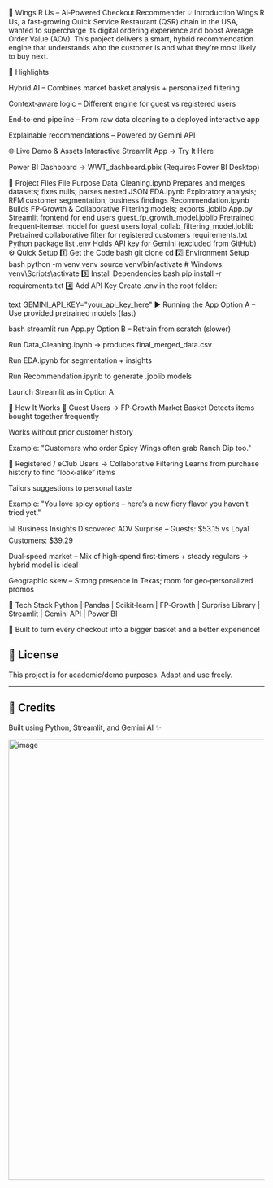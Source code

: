 🍗 Wings R Us – AI‑Powered Checkout Recommender
💡 Introduction
Wings R Us, a fast‑growing Quick Service Restaurant (QSR) chain in the USA, wanted to supercharge its digital ordering experience and boost Average Order Value (AOV).
This project delivers a smart, hybrid recommendation engine that understands who the customer is and what they're most likely to buy next.

📌 Highlights

Hybrid AI – Combines market basket analysis + personalized filtering

Context‑aware logic – Different engine for guest vs registered users

End‑to‑end pipeline – From raw data cleaning to a deployed interactive app

Explainable recommendations – Powered by Gemini API

🌐 Live Demo & Assets
Interactive Streamlit App → Try It Here

Power BI Dashboard → WWT_dashboard.pbix (Requires Power BI Desktop)

📂 Project Files
File	Purpose
Data_Cleaning.ipynb	Prepares and merges datasets; fixes nulls; parses nested JSON
EDA.ipynb	Exploratory analysis; RFM customer segmentation; business findings
Recommendation.ipynb	Builds FP‑Growth & Collaborative Filtering models; exports .joblib
App.py	Streamlit frontend for end users
guest_fp_growth_model.joblib	Pretrained frequent‑itemset model for guest users
loyal_collab_filtering_model.joblib	Pretrained collaborative filter for registered customers
requirements.txt	Python package list
.env	Holds API key for Gemini (excluded from GitHub)
⚙️ Quick Setup
1️⃣ Get the Code
bash
git clone <your-repository-url>
cd <repository-folder>
2️⃣ Environment Setup
bash
python -m venv venv
source venv/bin/activate  # Windows: venv\Scripts\activate
3️⃣ Install Dependencies
bash
pip install -r requirements.txt
4️⃣ Add API Key
Create .env in the root folder:

text
GEMINI_API_KEY="your_api_key_here"
▶️ Running the App
Option A – Use provided pretrained models (fast)

bash
streamlit run App.py
Option B – Retrain from scratch (slower)

Run Data_Cleaning.ipynb → produces final_merged_data.csv

Run EDA.ipynb for segmentation + insights

Run Recommendation.ipynb to generate .joblib models

Launch Streamlit as in Option A

🧠 How It Works
👤 Guest Users → FP‑Growth Market Basket
Detects items bought together frequently

Works without prior customer history

Example: "Customers who order Spicy Wings often grab Ranch Dip too."

🔐 Registered / eClub Users → Collaborative Filtering
Learns from purchase history to find “look‑alike” items

Tailors suggestions to personal taste

Example: "You love spicy options – here’s a new fiery flavor you haven’t tried yet."

📊 Business Insights Discovered
AOV Surprise – Guests: $53.15 vs Loyal Customers: $39.29

Dual‑speed market – Mix of high‑spend first‑timers + steady regulars → hybrid model is ideal

Geographic skew – Strong presence in Texas; room for geo‑personalized promos

🚀 Tech Stack
Python | Pandas | Scikit‑learn | FP‑Growth | Surprise Library | Streamlit | Gemini API | Power BI

💬 Built to turn every checkout into a bigger basket and a better experience!

## 📝 License
This project is for academic/demo purposes. Adapt and use freely.

---

## 🙌 Credits
Built using Python, Streamlit, and Gemini AI ✨


<img width="1331" height="866" alt="image" src="https://github.com/user-attachments/assets/eee78d70-7aa9-451b-881c-7ac032eb68f9" />

